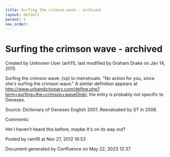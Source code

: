 ```yaml
---
title: Surfing the crimson wave - archived
layout: default
parent: S
nav_order:
---
```


# Surfing the crimson wave - archived

Created by  Unknown User (arh11), last modified by  Graham Drake on Jan 14, 2015

Surfing the crimson wave: (vp) to menstruate. &quot;No action for you, since she's surfing the crimson wave.&quot;  A similar definition appears at http://www.urbandictionary.com/define.php?term=surfing+the+crimson+waveDinki; the entry is probably not specific to Geneseo.

Source: Dictionary of Geneseo English 2001. Reevaluated by ST in 2006.

Comments:

Hm I haven't heard this before, maybe it's on its way out?

Posted by ram19 at Nov 27, 2012 18:53

Document generated by Confluence on May 22, 2023 12:37


